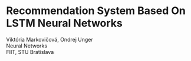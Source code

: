 # Recommendation System Based On LSTM Neural Networks
Viktória Markovičová, Ondrej Unger  
Neural Networks  
FIIT, STU Bratislava
